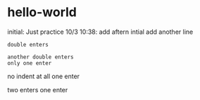 # hello-world
initial: Just practice
10/3 10:38: add aftern intial
    add another line
    
    double enters
    
    another double enters
    only one enter
no indent at all
one enter

two enters
one enter
